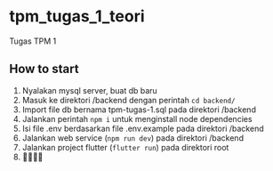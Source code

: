 # tpm_tugas_1_teori

Tugas TPM 1

## How to start

1. Nyalakan mysql server, buat db baru
2. Masuk ke direktori /backend dengan perintah `cd backend/`
3. Import file db bernama tpm-tugas-1.sql pada direktori /backend
4. Jalankan perintah `npm i` untuk menginstall node dependencies
5. Isi file .env berdasarkan file .env.example pada direktori /backend
6. Jalankan web service (`npm run dev`) pada direktori /backend
7. Jalankan project flutter (`flutter run`) pada direktori root
8. 🏃🏻‍♂️‍➡️
